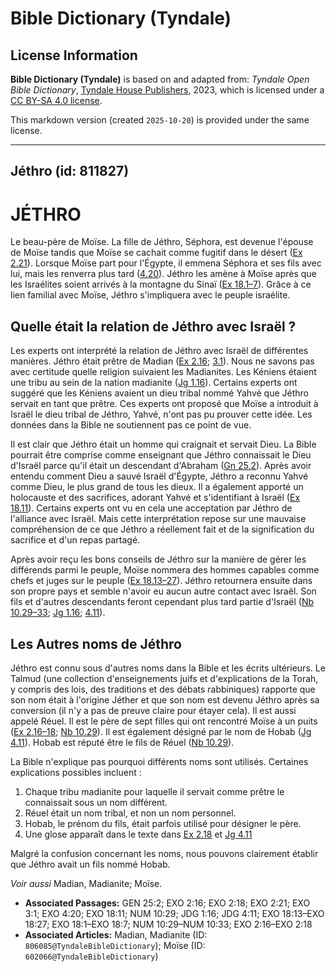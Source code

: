 # Bible Dictionary (Tyndale)

## License Information

**Bible Dictionary (Tyndale)** is based on and adapted from: _Tyndale Open Bible Dictionary_, [Tyndale House Publishers](https://tyndaleopenresources.com/), 2023, which is licensed under a [CC BY-SA 4.0 license](https://creativecommons.org/licenses/by-sa/4.0/legalcode.en).

This markdown version (created `2025-10-20`) is provided under the same license.



--------------------------------

## Jéthro (id: 811827)

JÉTHRO
======

Le beau\-père de Moïse. La fille de Jéthro, Séphora, est devenue l'épouse de Moïse tandis que Moïse se cachait comme fugitif dans le désert ([Ex 2\.21](https://ref.ly/Exod2:21)). Lorsque Moïse part pour l'Égypte, il emmena Séphora et ses fils avec lui, mais les renverra plus tard ([4\.20](https://ref.ly/Exod4:20)). Jéthro les amène à Moïse après que les Israélites soient arrivés à la montagne du Sinaï ([Ex 18\.1–7](https://ref.ly/Exod18:1-Exod18:7)). Grâce à ce lien familial avec Moïse, Jéthro s'impliquera avec le peuple israélite.

Quelle était la relation de Jéthro avec Israël ?
------------------------------------------------

Les experts ont interprété la relation de Jéthro avec Israël de différentes manières. Jéthro était prêtre de Madian ([Ex 2\.16](https://ref.ly/Exod2:16); [3\.1](https://ref.ly/Exod3:1)). Nous ne savons pas avec certitude quelle religion suivaient les Madianites. Les Kéniens étaient une tribu au sein de la nation madianite ([Jg 1\.16](https://ref.ly/Judg1:16)). Certains experts ont suggéré que les Kéniens avaient un dieu tribal nommé Yahvé que Jéthro servait en tant que prêtre. Ces experts ont proposé que Moïse a introduit à Israël le dieu tribal de Jéthro, Yahvé, n'ont pas pu prouver cette idée. Les données dans la Bible ne soutiennent pas ce point de vue.

Il est clair que Jéthro était un homme qui craignait et servait Dieu. La Bible pourrait être comprise comme enseignant que Jéthro connaissait le Dieu d'Israël parce qu'il était un descendant d'Abraham ([Gn 25\.2](https://ref.ly/Gen25:2)). Après avoir entendu comment Dieu a sauvé Israël d'Égypte, Jéthro a reconnu Yahvé comme Dieu, le plus grand de tous les dieux. Il a également apporté un holocauste et des sacrifices, adorant Yahvé et s'identifiant à Israël ([Ex 18\.11](https://ref.ly/Exod18:11)). Certains experts ont vu en cela une acceptation par Jéthro de l'alliance avec Israël. Mais cette interprétation repose sur une mauvaise compréhension de ce que Jéthro a réellement fait et de la signification du sacrifice et d'un repas partagé.

Après avoir reçu les bons conseils de Jéthro sur la manière de gérer les différends parmi le peuple, Moïse nommera des hommes capables comme chefs et juges sur le peuple ([Ex 18\.13–27](https://ref.ly/Exod18:13-Exod18:27)). Jéthro retournera ensuite dans son propre pays et semble n'avoir eu aucun autre contact avec Israël. Son fils et d'autres descendants feront cependant plus tard partie d'Israël ([Nb 10\.29–33](https://ref.ly/Num10:29-Num10:33); [Jg 1\.16](https://ref.ly/Judg1:16); [4\.11](https://ref.ly/Judg4:11)).

Les Autres noms de Jéthro
-------------------------

Jéthro est connu sous d'autres noms dans la Bible et les écrits ultérieurs. Le Talmud (une collection d'enseignements juifs et d'explications de la Torah, y compris des lois, des traditions et des débats rabbiniques) rapporte que son nom était à l'origine Jéther et que son nom est devenu Jéthro après sa conversion (il n'y a pas de preuve claire pour étayer cela). Il est aussi appelé Réuel. Il est le père de sept filles qui ont rencontré Moïse à un puits ([Ex 2\.16–18](https://ref.ly/Exod2:16-Exod2:18); [Nb 10\.29](https://ref.ly/Num10:29)). Il est également désigné par le nom de Hobab ([Jg 4\.11](https://ref.ly/Judg4:11)). Hobab est réputé être le fils de Réuel ([Nb 10\.29](https://ref.ly/Num10:29)).

La Bible n'explique pas pourquoi différents noms sont utilisés. Certaines explications possibles incluent :

1. Chaque tribu madianite pour laquelle il servait comme prêtre le connaissait sous un nom différent.
2. Réuel était un nom tribal, et non un nom personnel.
3. Hobab, le prénom du fils, était parfois utilisé pour désigner le père.
4. Une glose apparaît dans le texte dans [Ex 2\.18](https://ref.ly/Exod2:18) et [Jg 4\.11](https://ref.ly/Judg4:11)

Malgré la confusion concernant les noms, nous pouvons clairement établir que Jéthro avait un fils nommé Hobab.

*Voir aussi* Madian, Madianite; Moïse.

* **Associated Passages:** GEN 25:2; EXO 2:16; EXO 2:18; EXO 2:21; EXO 3:1; EXO 4:20; EXO 18:11; NUM 10:29; JDG 1:16; JDG 4:11; EXO 18:13–EXO 18:27; EXO 18:1–EXO 18:7; NUM 10:29–NUM 10:33; EXO 2:16–EXO 2:18
* **Associated Articles:** Madian, Madianite (ID: `806085@TyndaleBibleDictionary`); Moïse (ID: `602066@TyndaleBibleDictionary`)

